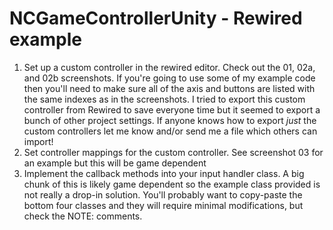 # NCGameControllerUnity - Rewired example
1. Set up a custom controller in the rewired editor. Check out the 01, 02a, and 02b screenshots. If you're going to use some of my example code then you'll need to make sure all of the axis and buttons are listed with the same indexes as in the screenshots. I tried to export this custom controller from Rewired to save everyone time but it seemed to export a bunch of other project settings. If anyone knows how to export *just* the custom controllers let me know and/or send me a file which others can import!
2. Set controller mappings for the custom controller. See screenshot 03 for an example but this will be game dependent
3. Implement the callback methods into your input handler class. A big chunk of this is likely game dependent so the example class provided is not really a drop-in solution. You'll probably want to copy-paste the bottom four classes and they will require minimal modifications, but check the NOTE: comments.


